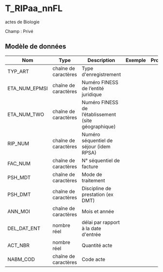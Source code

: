 # T_RIPaa_nnFL

actes de Biologie

Champ : Privé


## Modèle de données

|Nom|Type|Description|Exemple|Propriétés|
|-|-|-|-|-|
|TYP_ART|chaîne de caractères|Type d'enregistrement|||
|ETA_NUM_EPMSI|chaîne de caractères|Numéro FINESS de l’entité juridique|||
|ETA_NUM_TWO|chaîne de caractères|Numéro FINESS de l’établissement (site géographique)|||
|RIP_NUM|chaîne de caractères|Numéro séquentiel de séjour (idem RPSA)|||
|FAC_NUM|chaîne de caractères|N° séquentiel de facture|||
|PSH_MDT|chaîne de caractères|Mode de traitement|||
|PSH_DMT|chaîne de caractères|Discipline de prestation (ex DMT)|||
|ANN_MOI|chaîne de caractères|Mois et année|||
|DEL_DAT_ENT|nombre réel|délai par rapport à la date d'entrée|||
|ACT_NBR|nombre réel|Quantité acte|||
|NABM_COD|chaîne de caractères|Code acte|||
